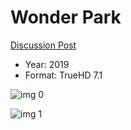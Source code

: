 # Wonder Park

[Discussion Post](https://www.avsforum.com/threads/bass-eq-for-filtered-movies.2995212/post-58206684)

* Year: 2019
* Format: TrueHD 7.1

![img 0](https://i.imgur.com/yjA9pHh.jpg)

![img 1](https://i.imgur.com/WHv7DI3.png)

